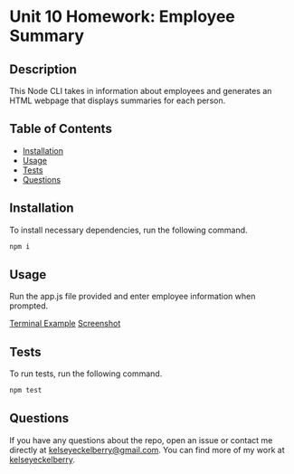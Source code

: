 # Unit 10 Homework: Employee Summary

## Description
This Node CLI takes in information about employees and generates an HTML webpage that displays summaries for each person.

## Table of Contents
* [Installation](#installation)
* [Usage](#usage)
* [Tests](#tests)
* [Questions](#questions)

## Installation
To install necessary dependencies, run the following command.
````bash
npm i
````

## Usage
Run the app.js file provided and enter employee information when prompted.

[Terminal Example](...)
[Screenshot](...)

## Tests
To run tests, run the following command.
```bash
npm test
```

## Questions
If you have any questions about the repo, open an issue or contact me directly at [kelseyeckelberry@gmail.com](kelseyeckelberry@gmail.com). You can find more of my work at [kelseyeckelberry](https://github.com/kelseyeckelberry). 

